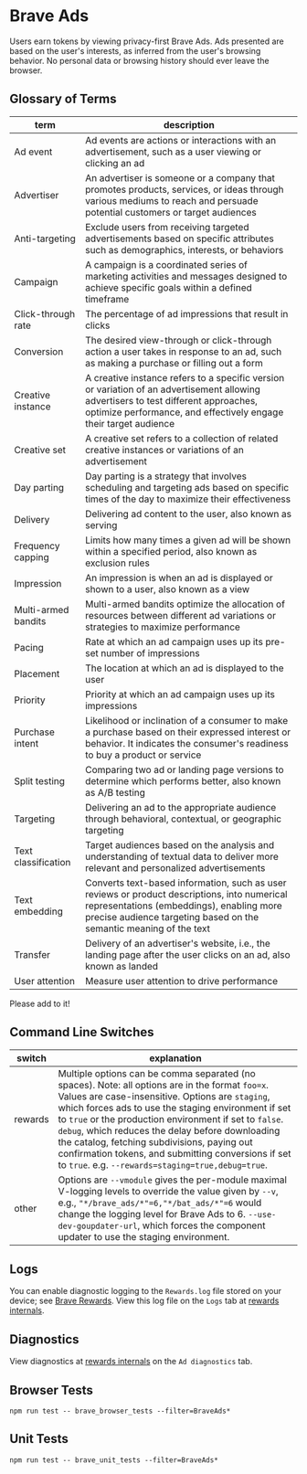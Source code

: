 # Brave Ads

Users earn tokens by viewing privacy-first Brave Ads. Ads presented are based on the user's interests, as inferred from the user's browsing behavior. No personal data or browsing history should ever leave the browser.

## Glossary of Terms

| term  | description  |
|---|---|
| Ad event  | Ad events are actions or interactions with an advertisement, such as a user viewing or clicking an ad  |
| Advertiser  | An advertiser is someone or a company that promotes products, services, or ideas through various mediums to reach and persuade potential customers or target audiences  |
| Anti-targeting  | Exclude users from receiving targeted advertisements based on specific attributes such as demographics, interests, or behaviors  |
| Campaign  | A campaign is a coordinated series of marketing activities and messages designed to achieve specific goals within a defined timeframe  |
| Click-through rate  | The percentage of ad impressions that result in clicks  |
| Conversion  | The desired view-through or click-through action a user takes in response to an ad, such as making a purchase or filling out a form  |
| Creative instance  | A creative instance refers to a specific version or variation of an advertisement allowing advertisers to test different approaches, optimize performance, and effectively engage their target audience  |
| Creative set  | A creative set refers to a collection of related creative instances or variations of an advertisement  |
| Day parting  | Day parting is a strategy that involves scheduling and targeting ads based on specific times of the day to maximize their effectiveness  |
| Delivery  | Delivering ad content to the user, also known as serving  |
| Frequency capping  | Limits how many times a given ad will be shown within a specified period, also known as exclusion rules  |
| Impression  | An impression is when an ad is displayed or shown to a user, also known as a view  |
| Multi-armed bandits  | Multi-armed bandits optimize the allocation of resources between different ad variations or strategies to maximize performance  |
| Pacing  | Rate at which an ad campaign uses up its pre-set number of impressions  |
| Placement  | The location at which an ad is displayed to the user  |
| Priority  | Priority at which an ad campaign uses up its impressions  |
| Purchase intent  | Likelihood or inclination of a consumer to make a purchase based on their expressed interest or behavior. It indicates the consumer's readiness to buy a product or service  |
| Split testing  | Comparing two ad or landing page versions to determine which performs better, also known as A/B testing  |
| Targeting  | Delivering an ad to the appropriate audience through behavioral, contextual, or geographic targeting  |
| Text classification  | Target audiences based on the analysis and understanding of textual data to deliver more relevant and personalized advertisements  |
| Text embedding  | Converts text-based information, such as user reviews or product descriptions, into numerical representations (embeddings), enabling more precise audience targeting based on the semantic meaning of the text  |
| Transfer  | Delivery of an advertiser's website, i.e., the landing page after the user clicks on an ad, also known as landed  |
| User attention  | Measure user attention to drive performance  |

Please add to it!

## Command Line Switches

| switch  | explanation  |
|---|---|
| rewards  | Multiple options can be comma separated (no spaces). Note: all options are in the format `foo=x`. Values are case-insensitive. Options are `staging`, which forces ads to use the staging environment if set to `true` or the production environment if set to `false`. `debug`, which reduces the delay before downloading the catalog, fetching subdivisions, paying out confirmation tokens, and submitting conversions if set to `true`. e.g. `--rewards=staging=true,debug=true`.  |
| other  | Options are `--vmodule` gives the per-module maximal V-logging levels to override the value given by `--v`, e.g., `"*/brave_ads/*"=6,"*/bat_ads/*"=6` would change the logging level for Brave Ads to 6. `--use-dev-goupdater-url`, which forces the component updater to use the staging environment.   |

## Logs

You can enable diagnostic logging to the `Rewards.log` file stored on your device; see [Brave Rewards](brave://flags/#brave-rewards-verbose-logging). View this log file on the `Logs` tab at [rewards internals](brave://rewards-internals).

## Diagnostics

View diagnostics at [rewards internals](brave://rewards-internals) on the `Ad diagnostics` tab.

## Browser Tests

```
npm run test -- brave_browser_tests --filter=BraveAds*
```

## Unit Tests

```
npm run test -- brave_unit_tests --filter=BraveAds*
```

